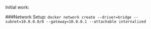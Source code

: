 Initial work:

###Network Setup:
`docker network create --driver=bridge --subnet=10.0.0.0/8 --gateway=10.0.0.1 --attachable internalized`

